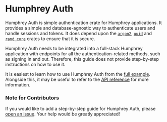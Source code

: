 # Humphrey Auth
Humphrey Auth is simple authentication crate for Humphrey applications. It provides a simple and database-agnostic way to authenticate users and handle sessions and tokens. It does depend upon the [`argon2`](https://docs.rs/argon2), [`uuid`](https://docs.rs/uuid) and [`rand_core`](https://docs.rs/rand_core) crates to ensure that it is secure.

Humphrey Auth needs to be integrated into a full-stack Humphrey application with endpoints for all the authentication-related methods, such as signing in and out. Therefore, this guide does not provide step-by-step instructions on how to use it.

It is easiest to learn how to use Humphrey Auth from the [full example](https://github.com/w-henderson/Humphrey/blob/master/examples/auth/src/main.rs). Alongside this, it may be useful to refer to the [API reference](https://docs.rs/humphrey_auth) for more information.

### Note for Contributors
If you would like to add a step-by-step guide for Humphrey Auth, please [open an issue](https://github.com/w-henderson/Humphrey/issues/new). Your help would be greatly appreciated!